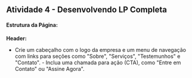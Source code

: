 ## Atividade 4 - Desenvolvendo LP Completa

#### Estrutura da Página:

**Header:**

-   Crie um cabeçalho com o logo da empresa e um menu de navegação com links para seções como "Sobre", "Serviços", "Testemunhos" e "Contato". - Inclua uma chamada para ação (CTA), como "Entre em Contato" ou "Assine Agora".
